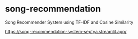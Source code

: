 # song-recommendation
Song Recommender System using TF-IDF and Cosine Similarity

https://song-recommendation-system-septya.streamlit.app/
